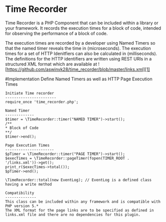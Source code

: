 # Time Recorder

Time Recorder is a PHP Component that can be included within a library or your framework. It records the execution times for a block of code, intended for observing the performance of a block of code.

The execution times are recorded by a developer using Named Timers so that the named timer reveals the time in (microseconds). The execution times for a set of HTTP Idenitfiers can also be calculated in (milliseconds). The definitions for the HTTP identifiers are written using REST URIs in a structured XML format which are available at ![https://github.com/aswinvk28/time_recorder/blob/master/links.xml][1]

#Implementation
Define Named Timers as well as HTTP Page Execution Times    

    Initiate Time recorder
    -----------------------
    require_once 'time_recorder.php';

    Named Timer
    -------------
    $timer = \TimeRecorder::timer("NAMED TIMER")->start();
    /**
    * Block of Code
    **/
    $timer->end();
    
    Page Execution Times
    ----------------------
    $pTimer = \TimeRecorder::timer("PAGE TIMER")->start();
    $execTimes = \TimeRecorder::pageTimer(fopen(TIMER_ROOT . '/links.xml'))->get();
    print_r($execTimes->total());
    $pTimer->end();

    \TimeRecorder::total(new EventLog); // EventLog is a defined class having a write method

    Compatibility
    --------------
    This class can be included within any framework and is compatible with PHP version 5.*
    The XML format for the page links are to be specified as defined in links.xml file and there are no dependencies for this plugin.
    
  [1]: https://github.com/aswinvk28/time_recorder/blob/master/links.xml
